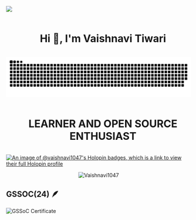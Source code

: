 
<!--horizontal divider(gradiant)-->
<img src="https://user-images.githubusercontent.com/73097560/115834477-dbab4500-a447-11eb-908a-139a6edaec5c.gif">

<!--h1 without bottom border-->
<div id="user-content-toc">
  <ul align="center">
    <summary><h1 style="display: inline-block">Hi 👋, I'm Vaishnavi Tiwari</h1></summary>
  </ul>
</div>


<!--- snake -->
<div align="center">
  <img  src="https://github.com/Vaishnavi1047/Vaishnavi1047/blob/main/grid-snake.svg"
       alt="snake" /></a>
</div>


<!--h2 without bottom border-->
<div id="user-content-toc">
  <ul align="center">
    <summary><h1 style="display: inline-block">LEARNER AND OPEN SOURCE ENTHUSIAST</h1></summary>
  </ul>
</div>


[![An image of @vaishnavi1047's Holopin badges, which is a link to view their full Holopin profile](https://holopin.me/vaishnavi1047)](https://holopin.io/@vaishnavi1047)


<!-- GitHub Stats -->
<p align="center">
  <img src="https://github-readme-stats.vercel.app/api?username=Vaishnavi1047&show_icons=true&locale=en" alt="Vaishnavi1047" style="max-width: 100%; height: auto; width: 60%;" />
</p>
  
## GSSOC(24) 🪶
![GSSoC Certificate](https://raw.githubusercontent.com/username/repository/branch/images/certificate.png)

